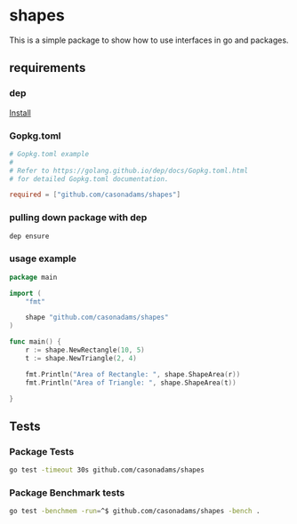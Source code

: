 # shapes

This is a simple package to show how to use interfaces in go and packages.

## requirements
### dep
[Install](https://golang.github.io/dep/docs/installation.html)

### Gopkg.toml
```toml
# Gopkg.toml example
#
# Refer to https://golang.github.io/dep/docs/Gopkg.toml.html
# for detailed Gopkg.toml documentation.

required = ["github.com/casonadams/shapes"]
```

### pulling down package with dep
```bash
dep ensure
```

### usage example
```go
package main

import (
	"fmt"

	shape "github.com/casonadams/shapes"
)

func main() {
	r := shape.NewRectangle(10, 5)
	t := shape.NewTriangle(2, 4)

	fmt.Println("Area of Rectangle: ", shape.ShapeArea(r))
	fmt.Println("Area of Triangle: ", shape.ShapeArea(t))

}
```

## Tests
### Package Tests
```bash
go test -timeout 30s github.com/casonadams/shapes
```

### Package Benchmark tests
```bash
go test -benchmem -run=^$ github.com/casonadams/shapes -bench .
```
